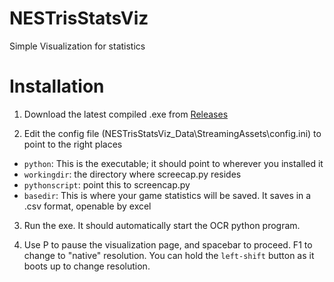 # NESTrisStatsViz
Simple Visualization for statistics


# Installation

1) Download the latest compiled .exe from [Releases](https://github.com/alex-ong/NESTrisStatsViz/releases)

2) Edit the config file (NESTrisStatsViz_Data\StreamingAssets\config.ini) to point to the right places
 - `python`: This is the executable; it should point to wherever you installed it
 - `workingdir`:  the directory where screecap.py resides
 - `pythonscript`: point this to screencap.py
 - `basedir`: This is where your game statistics will be saved. It saves in a .csv format, openable by excel
 
3) Run the exe. It should automatically start the OCR python program.

4) Use P to pause the visualization page, and spacebar to proceed. F1 to change to "native" resolution. You can hold the `left-shift` button as it boots up to change resolution.
